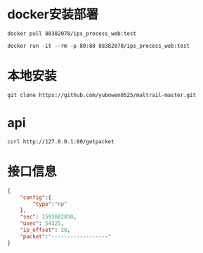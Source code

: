 # docker安装部署
```shell script
docker pull 88382078/ips_process_web:test

docker run -it --rm -p 80:80 88382078/ips_process_web:test
```
# 本地安装
```shell script
git clone https://github.com/yubowen0525/maltrail-master.git
```


# api
```shell script
curl http://127.0.0.1:80/getpacket 

```

# 接口信息
```json
{
    "config":{
        "type":"np"
    },
    "sec": 1595602830,
    "usec": 54325,
    "ip_offset": 20,
    "packet":"------------------"
}
```
